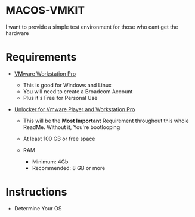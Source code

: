 # MACOS-VMKIT
I want to provide a simple test environment for those who cant get the hardware

# Requirements

* [VMware Workstation Pro](https://support.broadcom.com/group/ecx/productdownloads?subfamily=VMware%20Workstation%20Pro&freeDownloads=true)
	* This is good for Windows and Linux
 	* You will need to create a Broadcom Account
  	* Plus it's Free for Personal Use

* [Unlocker for Vmware Player and Workstation Pro](https://github.com/BDisp/unlocker)
    * This will be the **Most Important** Requirement throughout this whole ReadMe. Without it, You're bootlooping
   
  * At least 100 GB or free space

  * RAM 
  	* Minimum: 4Gb
  	* Recommended: 8 GB or more 

# Instructions

* Determine Your OS
